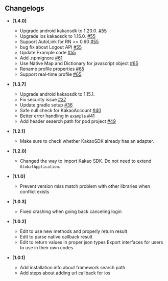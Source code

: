 ## Changelogs
- **[1.4.0]**
  + Upgrade android kakaosdk to 1.23.0. [#55](https://github.com/react-native-seoul/react-native-kakao-logins/pull/55)
  + Upgrade ios kakaosdk to 1.16.0. [#55](https://github.com/react-native-seoul/react-native-kakao-logins/pull/55)
  + Support AutoLink for RN >= 0.60 [#55](https://github.com/react-native-seoul/react-native-kakao-logins/pull/55)
  + bug fix about Logout API [#55](https://github.com/react-native-seoul/react-native-kakao-logins/pull/55)
  + Update Example code [#55](https://github.com/react-native-seoul/react-native-kakao-logins/pull/55)
  + Add .npmignore [#61](https://github.com/react-native-seoul/react-native-kakao-logins/pull/61)
  + Use Native Map and Dictionary for javascript object [#65](https://github.com/react-native-seoul/react-native-kakao-logins/pull/65)
  + Rename profile properties [#65](https://github.com/react-native-seoul/react-native-kakao-logins/pull/65)
  + Support real-time profile [#65](https://github.com/react-native-seoul/react-native-kakao-logins/pull/65)

- **[1.3.7]**
  + Upgrade android kakaosdk to 1.15.1.
  + Fix security issue [#37](https://github.com/react-native-seoul/react-native-kakao-logins/issues/37)
  + Update gradle setup [#36](https://github.com/react-native-seoul/react-native-kakao-logins/pull/36/commits/e3747ef9fe7d546d882bc12bf34d05b5babf7baf)
  + Safe null check for KakaoAccount [#40](https://github.com/react-native-seoul/react-native-kakao-logins/pull/40)
  + Better error handling in `example` [#41](https://github.com/react-native-seoul/react-native-kakao-logins/pull/41)
  + Add header seaerch path for pod project [#49](https://github.com/react-native-seoul/react-native-kakao-logins/pull/49)
- **[1.2.1]**
  + Make sure to check whether KakaoSDK already has an adapter.
- **[1.2.0]**
  + Changed the way to import Kakao SDK. Do not need to extend `GlobalApplication`.
- **[1.1.0]**
  + Prevent version miss match problem with other libraries when conflict exists
- **[1.0.3]**
  + Fixed crashing when going back canceling login
- **[1.0.2]**
  + Edit to use new methods and properly return result
  + Edit to parse native callback result
  + Edit to return values in proper json types
  Export interfaces for users to use in their own codes
- **[1.0.1]**
  + Add installation info about framework search path
  + Add steps about adding url callback for ios